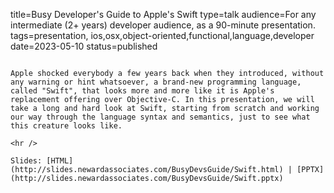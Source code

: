 title=Busy Developer's Guide to Apple's Swift
type=talk
audience=For any intermediate (2+ years) developer audience, as a 90-minute presentation.
tags=presentation, ios,osx,object-oriented,functional,language,developer
date=2023-05-10
status=published
~~~~~~

Apple shocked everybody a few years back when they introduced, without any warning or hint whatsoever, a brand-new programming language, called "Swift", that looks more and more like it is Apple's replacement offering over Objective-C. In this presentation, we will take a long and hard look at Swift, starting from scratch and working our way through the language syntax and semantics, just to see what this creature looks like.
    
<hr />

Slides: [HTML](http://slides.newardassociates.com/BusyDevsGuide/Swift.html) | [PPTX](http://slides.newardassociates.com/BusyDevsGuide/Swift.pptx)
